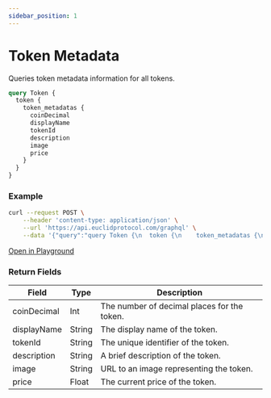 ```yaml
---
sidebar_position: 1
---
```


# Token Metadata

Queries token metadata information for all tokens.

```graphql
query Token {
  token {
    token_metadatas {
      coinDecimal
      displayName
      tokenId
      description
      image
      price
    }
  }
}
```

### Example

```bash
curl --request POST \
    --header 'content-type: application/json' \
    --url 'https://api.euclidprotocol.com/graphql' \
    --data '{"query":"query Token {\n  token {\n    token_metadatas {\n      coinDecimal\n      displayName\n      tokenId\n      description\n      image\n      price\n    }\n  }\n}"}'
```
[Open in Playground](https://api.euclidprotocol.com?explorerURLState=N4IgJg9gxgrgtgUwHYBcQC4QEcYIE4CeABACoQDWyRwAOkkUShVbfQ480gPqIoCGYPvwDO1Ou3ZQIASyQARBFGlw%2BAG3ESiYacIAOqvgQByfRBolNKSAJJhz7MAmFQ803SmkQk9hsr4BzBB8iXVcoILYGAF8NGKQokAAaEAA3Plc%2BACNVJwwQECigA)

### Return Fields

| Field         | Type   | Description                                     |
|---------------|--------|-------------------------------------------------|
| coinDecimal   | Int    | The number of decimal places for the token.     |
| displayName   | String | The display name of the token.                  |
| tokenId       | String | The unique identifier of the token.             |
| description   | String | A brief description of the token.               |
| image         | String | URL to an image representing the token.         |
| price         | Float  | The current price of the token.                 |